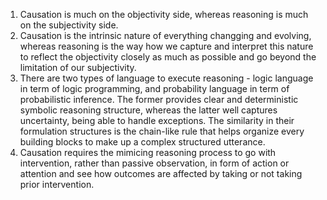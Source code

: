 1. Causation is much on the objectivity side, whereas reasoning is much on the subjectivity side.
2. Causation is the intrinsic nature of everything changging and evolving, 
whereas reasoning is the way how we capture and interpret this nature to
reflect the objectivity closely as much as possible and go beyond the limitation of our subjectivity. 
3. There are two types of language to execute reasoning - logic language in term of logic programming,
and probability language in term of probabilistic inference.
The former provides clear and deterministic symbolic reasoning structure,
whereas the latter well captures uncertainty, being able to handle exceptions.
The similarity in their formulation structures is the chain-like rule that helps 
organize every building blocks to make up a complex structured utterance.
4. Causation requires the mimicing reasoning process to go with intervention, rather than passive observation, 
in form of action or attention and see how outcomes are affected by taking or not taking prior intervention.
